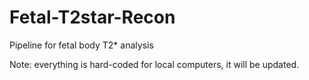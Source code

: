 # Fetal-T2star-Recon
Pipeline for fetal body T2* analysis

Note: everything is hard-coded for local computers, it will be updated. 

